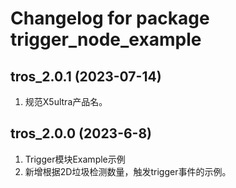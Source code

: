 # Changelog for package trigger_node_example

tros_2.0.1 (2023-07-14)
------------------
1. 规范X5ultra产品名。

tros_2.0.0 (2023-6-8)
------------------
1. Trigger模块Example示例
2. 新增根据2D垃圾检测数量，触发trigger事件的示例。